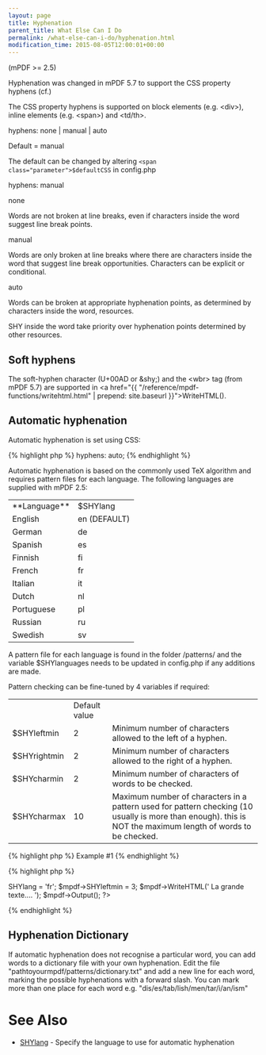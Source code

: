 ```yaml
---
layout: page
title: Hyphenation
parent_title: What Else Can I Do
permalink: /what-else-can-i-do/hyphenation.html
modification_time: 2015-08-05T12:00:01+00:00
---
```


(mPDF >= 2.5)

Hyphenation was changed in mPDF 5.7 to support the CSS property hyphens (cf.)

The CSS property <span class="parameter">hyphens</span> is supported on block elements (e.g. &lt;div&gt;), inline elements (e.g. &lt;span&gt;) and &lt;td/th&gt;.

hyphens: none | manual | auto

Default = manual

The default can be changed by altering `<span class="parameter">$defaultCSS`</span> in <span class="filename">config.php</span>

hyphens: manual

none

Words are not broken at line breaks, even if characters inside the word suggest line break points.

manual

Words are only broken at line breaks where there are characters inside the word that suggest line break opportunities. Characters can be explicit or conditional.

auto

Words can be broken at appropriate hyphenation points, as determined by characters inside the word, resources.

SHY inside the word take priority over hyphenation points determined by other resources.

## Soft hyphens

The soft-hyphen character (U+00AD or &amp;shy;) and the &lt;wbr&gt; tag (from mPDF 5.7) are supported in <a href="{{ "/reference/mpdf-functions/writehtml.html" | prepend: site.baseurl }}">WriteHTML()</a>.

## Automatic hyphenation

Automatic hyphenation is set using CSS:

{% highlight php %}
hyphens: auto;
{% endhighlight %}

Automatic hyphenation is based on the commonly used TeX algorithm and requires pattern files for each language. The following languages are supplied with mPDF 2.5:

<table class="table"> <tbody>
<tr>
<td>**Language**</td>
<td><span class="parameter">$SHYlang</span></td>
</tr>
<tr>
<td>English</td>
<td>en (<span class="smallblock">DEFAULT</span>)</td>
</tr>
<tr>
<td>German</td>
<td>de</td>
</tr>
<tr>
<td>Spanish</td>
<td>es</td>
</tr>
<tr>
<td>Finnish</td>
<td>fi</td>
</tr>
<tr>
<td>French</td>
<td>fr</td>
</tr>
<tr>
<td>Italian</td>
<td>it</td>
</tr>
<tr>
<td>Dutch</td>
<td>nl</td>
</tr>
<tr>
<td>Portuguese</td>
<td>pl</td>
</tr>
<tr>
<td>Russian</td>
<td>ru</td>
</tr>
<tr>
<td>Swedish</td>
<td>sv</td>
</tr>
</tbody> </table>

A pattern file for each language is found in the folder /patterns/ and the variable <span class="parameter">$SHYlanguages</span> needs to be updated in <span class="filename">config.php</span> if any additions are made.

Pattern checking can be fine-tuned by 4 variables if required:

<table class="table"> <tbody>
<tr>
<td> </td>
<td>Default value</td>
<td> </td>
</tr>
<tr>
<td><span class="parameter">$SHYleftmin</span></td>
<td>2</td>
<td>Minimum number of characters allowed to the left of a hyphen.

</td>
</tr>
<tr>
<td><span class="parameter">$SHYrightmin</span></td>
<td>2</td>
<td>Minimum number of characters allowed to the right of a hyphen.</td>
</tr>
<tr>
<td><span class="parameter">$SHYcharmin</span></td>
<td>2</td>
<td>Minimum number of characters of words to be checked.

</td>
</tr>
<tr>
<td><span class="parameter">$SHYcharmax</span></td>
<td>10</td>
<td>Maximum number of characters in a pattern used for pattern checking (10 usually is more than enough). this is NOT the maximum length of words to be checked.</td>
</tr>
</tbody> </table>

{% highlight php %}
Example #1
{% endhighlight %}

{% highlight php %}
<?php

$mpdf = new mPDF();

$mpdf->SHYlang = 'fr';

$mpdf->SHYleftmin = 3;

$mpdf->WriteHTML('
La grande texte....
');

$mpdf->Output();

?>
{% endhighlight %}

## Hyphenation Dictionary

If automatic hyphenation does not recognise a particular word, you can add words to a dictionary file with your own hyphenation. Edit the file "pathtoyourmpdf/patterns/dictionary.txt" and add a new line for each word, marking the possible hyphenations with a forward slash. You can mark more than one place for each word e.g. "dis/es/tab/lish/men/tar/i/an/ism"

# See Also

<ul>
<li class="manual_boxlist"><a href="{{ "/reference/mpdf-variables/shylang.html" | prepend: site.baseurl }}">SHYlang</a> - Specify the language to use for automatic hyphenation</li>
</ul>

